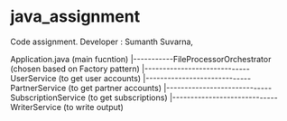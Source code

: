 # java_assignment
Code assignment. Developer : Sumanth Suvarna,

Application.java (main fucntion)
        |-----------FileProcessorOrchestrator (chosen based on Factory pattern)
                              |-----------------------------UserService (to get user accounts)
                              |-----------------------------PartnerService (to get partner accounts)
                              |-----------------------------SubscriptionService (to get subscriptions)
                              |-----------------------------WriterService (to write output)
                              
